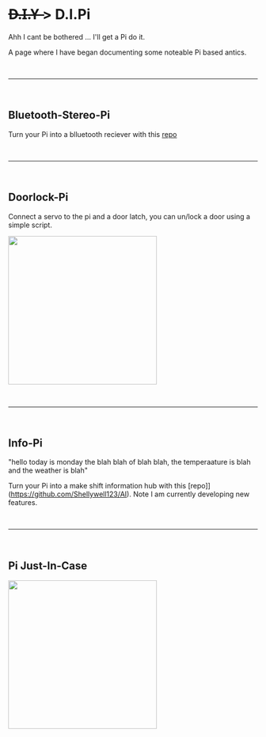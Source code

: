 # D̶.̶I̶.̶Y̶ > D.I.Pi
Ahh I cant be bothered ... I'll get a Pi do it.

A page where I have began documenting some noteable Pi based antics.

<br>

<hr />

<br>

## Bluetooth-Stereo-Pi
Turn your Pi into a blluetooth reciever with this [repo](https://github.com/nicokaiser/rpi-audio-receiver)

<br>

<hr />

<br>

## Doorlock-Pi

Connect a servo to the pi and a door latch, you can un/lock a door using a simple script.

<p float="middle">
  <img src="https://shellywell123.github.io/The-Shenanigans-of-Shellywell123/assets/door-pi.png" width="300" />
</p>

<br>

<hr />

<br>

## Info-Pi
"hello today is monday the blah blah of blah blah, the temperaature is blah and the weather is blah"

Turn your Pi into a make shift information hub with this [repo]](https://github.com/Shellywell123/AI). Note I am currently developing new features.

<br>

<hr />

<br>

## Pi Just-In-Case

<p float="middle">
  <img src="https://shellywell123.github.io/The-Shenanigans-of-Shellywell123/assets/lego-pi.jpeg" width="300" />
</p>
